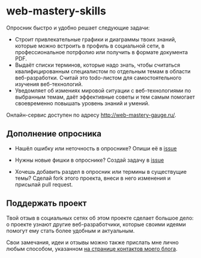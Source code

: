 # web-mastery-skills
Опросник быстро и удобно решает следующие задачи:
* Строит привлекательные графики и диаграммы твоих знаний, которые можно встроить в профиль в социальной сети, в профессиональное потрфолио или получить в формате документа PDF.
* Выдаёт списки терминов, которые надо знать, чтобы считаться квалифицированным специалистом по отдельным темам в области веб-разработки. Считай это todo-листом для самостоятельного изучения веб-технологий.
* Уведомляет об измениях мировой ситуации с веб-технологиями по выбранным темам, даёт эффективные советы и тем самым помогает своевременно повышать уровень знаний и умений.

Онлайн-сервис доступен по адресу <http://web-mastery-gauge.ru/>.

## Дополнение опросника
* Нашёл ошибку или неточность в опроснике?
Опиши её в [issue](https://github.com/pvolyntsev/web-mastery-skills/issues)

* Нужны новые фишки в опроснике?
Создай задачу в [issue](https://github.com/pvolyntsev/web-mastery-skills/issues)

* Хочешь добавить раздел в опросник или термины в существущие темы?
Сделай fork этого проекта, внеси в него изменения и присылай pull request.

## Поддержать проект
Твой отзыв в социальных сетях об этом проекте сделает большое дело: о проекте узнают другие веб-разработчики, которые своими идеями помогут ему стать более удобным и актуальным.

Свои замечания, идеи и отзывы можно также прислать мне лично любым способом, указанном [на странице контактов моего блога](http://copist.ru/about).
